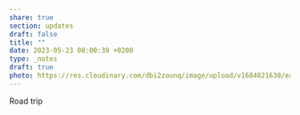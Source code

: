 ```yaml
---
share: true
section: updates
draft: false
title: ""
date: 2023-05-23 08:00:39 +0200
type: _notes
draft: true
photo: https://res.cloudinary.com/dbi2zounq/image/upload/v1684821630/ea0ydxunolmspz04a89c.jpg
---
```



Road trip
